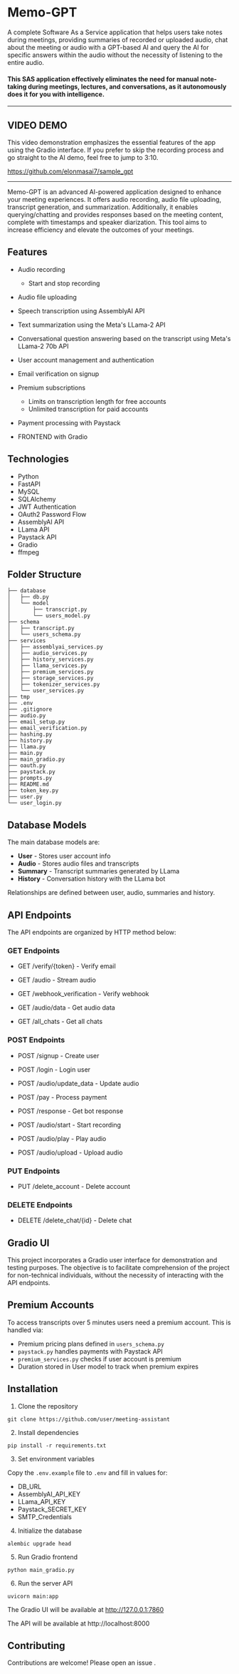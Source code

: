 # Memo-GPT

A complete Software As a Service application that helps users take notes during meetings, providing summaries of recorded or uploaded audio, chat about the meeting or audio with a GPT-based AI and query the AI for specific answers within the audio without the necessity of listening to the entire audio.




#### This SAS application effectively eliminates the need for manual note-taking during meetings, lectures, and conversations, as it autonomously does it for you with intelligence.


-----

## VIDEO DEMO

This video demonstration emphasizes the essential features of the app using the Gradio interface. If you prefer to skip the recording process and go straight to the AI demo, feel free to jump to 3:10.


https://github.com/elonmasai7/sample_gpt



----

Memo-GPT is an advanced AI-powered application designed to enhance your meeting experiences. It offers audio recording, audio file uploading, transcript generation, and summarization. Additionally, it enables querying/chatting and provides responses based on the meeting content, complete with timestamps and speaker diarization. This tool aims to increase efficiency and elevate the outcomes of your meetings.


## Features

- Audio recording
  - Start and stop recording
- Audio file uploading 
- Speech transcription using AssemblyAI API
- Text summarization using the Meta's LLama-2 API
- Conversational question answering based on the transcript using Meta's LLama-2 70b API
- User account management and authentication
- Email verification on signup 
- Premium subscriptions
  - Limits on transcription length for free accounts
  - Unlimited transcription for paid accounts
- Payment processing with Paystack
  
- FRONTEND with Gradio


## Technologies

- Python
- FastAPI
- MySQL
- SQLAlchemy
- JWT Authentication
- OAuth2 Password Flow
- AssemblyAI API
- LLama API
- Paystack API
- Gradio
- ffmpeg


## Folder Structure

```
├── database
│   ├── db.py
│   └── model
│       ├── transcript.py
│       └── users_model.py
├── schema
│   ├── transcript.py 
│   └── users_schema.py
├── services
│   ├── assemblyai_services.py
│   ├── audio_services.py
│   ├── history_services.py  
│   ├── llama_services.py
│   ├── premium_services.py
│   ├── storage_services.py
│   ├── tokenizer_services.py
│   └── user_services.py
├── tmp
├── .env
├── .gitignore
├── audio.py
├── email_setup.py
├── email_verification.py
├── hashing.py
├── history.py 
├── llama.py
├── main.py
├── main_gradio.py
├── oauth.py
├── paystack.py
├── prompts.py
├── README.md
├── token_key.py
├── user.py
└── user_login.py
```

  
## Database Models

The main database models are:

- **User** - Stores user account info
- **Audio** - Stores audio files and transcripts  
- **Summary** - Transcript summaries generated by LLama
- **History** - Conversation history with the LLama bot
  
Relationships are defined between user, audio, summaries and history.

## API Endpoints

The API endpoints are organized by HTTP method below:

### GET Endpoints

- GET /verify/{token} - Verify email 

- GET /audio - Stream audio

- GET /webhook_verification - Verify webhook

- GET /audio/data - Get audio data

- GET /all_chats - Get all chats

### POST Endpoints  

- POST /signup - Create user

- POST /login - Login user

- POST /audio/update_data - Update audio 

- POST /pay - Process payment

- POST /response - Get bot response 

- POST /audio/start - Start recording

- POST /audio/play - Play audio

- POST /audio/upload - Upload audio

### PUT Endpoints

- PUT /delete_account - Delete account

### DELETE Endpoints

- DELETE /delete_chat/{id} - Delete chat



## Gradio UI

This project incorporates a Gradio user interface for demonstration and testing purposes. The objective is to facilitate comprehension of the project for non-technical individuals, without the necessity of interacting with the API endpoints.


## Premium Accounts

To access transcripts over 5 minutes users need a premium account. This is handled via:

- Premium pricing plans defined in `users_schema.py`
- `paystack.py` handles payments with Paystack API
- `premium_services.py` checks if user account is premium
- Duration stored in User model to track when premium expires


## Installation

1. Clone the repository

```
git clone https://github.com/user/meeting-assistant
```

2. Install dependencies

```
pip install -r requirements.txt
```

3. Set environment variables

Copy the `.env.example` file to `.env` and fill in values for:

- DB_URL
- AssemblyAI_API_KEY
- LLama_API_KEY  
- Paystack_SECRET_KEY
- SMTP_Credentials

4. Initialize the database 

```
alembic upgrade head
```

5. Run Gradio frontend

```
python main_gradio.py
```

6. Run the server API

```
uvicorn main:app
```


The Gradio UI will be available at http://127.0.0.1:7860

The API will be available at http://localhost:8000

## Contributing

Contributions are welcome! Please open an issue .
